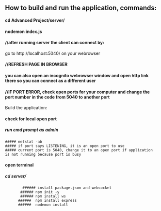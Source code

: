 ## How to build and run the application, commands:

#### cd Advanced Project/server/
#### nodemon index.js  
#### //after running server the client can connect by:
 go to http://localhost:5040/ on your webrowser 
#### //REFRESH PAGE IN BROWSER
#### you can also open an incognito webrowser window and open http link there so you can connect as a different user
#### //IF PORT ERROR, check open ports for your computer and change the port number in the code from 5040 to another port #

Build the application:
#### check for local open port
   ##### run cmd prompt as admin
    ##### netstat -ab
    ##### if port says LISTENING, it is an open port to use
    ##### current port is 5040, change it to an open port if application is not running because port is busy
#### open terminal
   ##### cd server/
            ###### install package.json and websocket
           ###### npm init -y
           ###### npm install ws
          ######  npm install express
          ######  nodemon install


